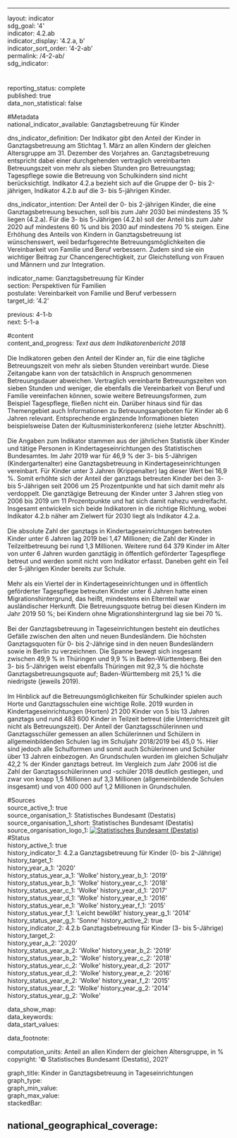 ---

layout: indicator    
sdg_goal: '4'    
indicator: 4.2.ab    
indicator_display: '4.2.a, b'    
indicator_sort_order: '4-2-ab'    
permalink: /4-2-ab/    
sdg_indicator:     

#    
reporting_status: complete    
published: true    
data_non_statistical: false    


#Metadata    
national_indicator_available: Ganztagsbetreuung für Kinder    
    
dns_indicator_definition: Der Indikator gibt den Anteil der Kinder in Ganztagsbetreuung am Stichtag 1. März an allen Kindern der gleichen Altersgruppe am 31. Dezember des Vorjahres an. Ganztagsbetreuung entspricht dabei einer durchgehenden vertraglich vereinbarten Betreuungszeit von mehr als sieben Stunden pro Betreuungstag; Tagespflege sowie die Betreuung von Schulkindern sind nicht berücksichtigt. Indikator 4.2.a bezieht sich auf die Gruppe der 0- bis 2-jährigen, Indikator 4.2.b auf die 3- bis 5-jährigen Kinder.<br>    
    
dns_indicator_intention: Der Anteil der 0- bis 2-jährigen Kinder, die eine Ganztagsbetreuung besuchen, soll bis zum Jahr 2030 bei mindestens 35 % liegen (4.2.a). Für die 3- bis 5-Jährigen (4.2.b) soll der Anteil bis zum Jahr 2020 auf mindestens 60 % und bis 2030 auf mindestens 70 % steigen. Eine Erhöhung des Anteils von Kindern in Ganztagsbetreuung ist wünschenswert, weil bedarfsgerechte Betreuungsmöglichkeiten die Vereinbarkeit von Familie und Beruf verbessern. Zudem sind sie ein wichtiger Beitrag zur Chancengerechtigkeit, zur Gleichstellung von Frauen und Männern und zur Integration.    
    
indicator_name: Ganztagsbetreuung für Kinder    
section: Perspektiven für Familien    
postulate: Vereinbarkeit von Familie und Beruf verbessern    
target_id: '4.2'    
    
previous: 4-1-b    
next: 5-1-a    
    
#content    
content_and_progress: <i> Text aus dem Indikatorenbericht 2018</i><br><br>Die Indikatoren geben den Anteil der Kinder an, für die eine tägliche Betreuungszeit von mehr als sieben Stunden vereinbart wurde. Diese Zeitangabe kann von der tatsächlich in Anspruch genommenen Betreuungsdauer abweichen. Vertraglich vereinbarte Betreuungszeiten von sieben Stunden und weniger, die ebenfalls die Vereinbarkeit von Beruf und Familie vereinfachen können, sowie weitere Betreuungsformen, zum Beispiel Tagespflege, fließen nicht ein. Darüber hinaus sind für das Themengebiet auch Informationen zu Betreuungsangeboten für Kinder ab 6 Jahren relevant. Entsprechende ergänzende Informationen bieten beispielsweise Daten der Kultusministerkonferenz (siehe letzter Abschnitt).<br><br>Die Angaben zum Indikator stammen aus der jährlichen Statistik über Kinder und tätige Personen in Kindertageseinrichtungen des Statistischen Bundesamtes. Im Jahr 2019 war für 46,9 % der 3- bis 5-Jährigen (Kindergartenalter) eine Ganztagsbetreuung in Kindertageseinrichtungen vereinbart. Für Kinder unter 3 Jahren (Krippenalter) lag dieser Wert bei 16,9 %. Somit erhöhte sich der Anteil der ganztags betreuten Kinder bei den 3- bis 5-Jährigen seit 2006 um 25 Prozentpunkte und hat sich damit mehr als verdoppelt. Die ganztägige Betreuung der Kinder unter 3 Jahren stieg von 2006 bis 2019 um 11 Prozentpunkte und hat sich damit nahezu verdreifacht. Insgesamt entwickeln sich beide Indikatoren in die richtige Richtung, wobei Indikator 4.2.b näher am Zielwert für 2030 liegt als Indikator 4.2.a.<br><br>Die absolute Zahl der ganztags in Kindertageseinrichtungen betreuten Kinder unter 6 Jahren lag 2019 bei 1,47 Millionen; die Zahl der Kinder in Teilzeitbetreuung bei rund 1,3 Millionen. Weitere rund 64 379 Kinder im Alter von unter 6 Jahren wurden ganztägig in öffentlich geförderter Tagespflege betreut und werden somit nicht vom Indikator erfasst. Daneben geht ein Teil der 5-jährigen Kinder bereits zur Schule. <br><br>Mehr als ein Viertel der in Kindertageseinrichtungen und in öffentlich geförderter Tagespflege betreuten Kinder unter 6 Jahren hatte einen Migrationshintergrund, das heißt, mindestens ein Elternteil war ausländischer Herkunft. Die Betreuungsquote betrug bei diesen Kindern im Jahr 2019 50 %; bei Kindern ohne Migrationshintergrund lag sie bei 70 %.<br><br>Bei der Ganztagsbetreuung in Tageseinrichtungen besteht ein deutliches Gefälle zwischen den alten und neuen Bundesländern. Die höchsten Ganztagsquoten für 0- bis 2-Jährige sind in den neuen Bundesländern sowie in Berlin zu verzeichnen. Die Spanne bewegt sich insgesamt zwischen 49,9 % in Thüringen und 9,9 % in Baden-Württemberg. Bei den 3- bis 5-Jährigen weist ebenfalls Thüringen mit 92,3 % die höchste Ganztagsbetreuungsquote auf; Baden-Württemberg mit 25,1 % die niedrigste (jeweils 2019).<br><br>Im Hinblick auf die Betreuungsmöglichkeiten für Schulkinder spielen auch Horte und Ganztagsschulen eine wichtige Rolle. 2019 wurden in Kindertageseinrichtungen (Horten) 21 200 Kinder von 5 bis 13 Jahren ganztags und rund 483 600 Kinder in Teilzeit betreut (die Unterrichtszeit gilt nicht als Betreuungszeit). Der Anteil der Ganztagsschülerinnen und Ganztagsschüler gemessen an allen Schülerinnen und Schülern in allgemeinbildenden Schulen lag im Schuljahr 2018/2019 bei 45,0 %. Hier sind jedoch alle Schulformen und somit auch Schülerinnen und Schüler über 13 Jahren einbezogen. An Grundschulen wurden im gleichen Schuljahr 42,2 % der Kinder ganztags betreut. Im Vergleich zum Jahr 2006 ist die Zahl der Ganztagsschülerinnen und -schüler 2018 deutlich gestiegen, und zwar von knapp 1,5 Millionen auf 3,3 Millionen (allgemeinbildende Schulen insgesamt) und von 400 000 auf 1,2 Millionen in Grundschulen.    
    
#Sources    
source_active_1: true                
source_organisation_1: Statistisches Bundesamt (Destatis)                
source_organisation_1_short: Statistisches Bundesamt (Destatis)                
source_organisation_logo_1: <a href="https://www.destatis.de/DE/Home/_inhalt.html"><img src="https://g205sdgs.github.io/sdg-indicators/public/logos/destatis.png" alt=" Statistisches Bundesamt (Destatis)" title="Klicken Sie hier um zu der Homepage der Organisation zu gelangen" /></a>                    
#Status    
history_active_1: true                
history_indicator_1: 4.2.a Ganztagsbetreuung für Kinder (0- bis 2-Jährige)                
history_target_1:  
history_year_a_1: '2020'                        
history_status_year_a_1: 'Wolke'
history_year_b_1: '2019'                        
history_status_year_b_1: 'Wolke'
history_year_c_1: '2018'                        
history_status_year_c_1: 'Wolke'
history_year_d_1: '2017'                        
history_status_year_d_1: 'Wolke'
history_year_e_1: '2016'                        
history_status_year_e_1: 'Wolke'
history_year_f_1: '2015'                        
history_status_year_f_1: 'Leicht bewölkt'
history_year_g_1: '2014'                        
history_status_year_g_1: 'Sonne'
history_active_2: true                
history_indicator_2: 4.2.b Ganztagsbetreuung für Kinder (3- bis 5-Jährige)                
history_target_2:  
history_year_a_2: '2020'                        
history_status_year_a_2: 'Wolke'
history_year_b_2: '2019'                        
history_status_year_b_2: 'Wolke'
history_year_c_2: '2018'                        
history_status_year_c_2: 'Wolke'
history_year_d_2: '2017'                        
history_status_year_d_2: 'Wolke'
history_year_e_2: '2016'                        
history_status_year_e_2: 'Wolke'
history_year_f_2: '2015'                        
history_status_year_f_2: 'Wolke'
history_year_g_2: '2014'                        
history_status_year_g_2: 'Wolke'    

data_show_map:     
data_keywords:    
data_start_values:     
    
data_footnote:     
    
computation_units: Anteil an allen Kindern der gleichen Altersgruppe, in %    
copyright: '&copy; Statistisches Bundesamt (Destatis), 2021'
    
graph_title: Kinder in Ganztagsbetreuung in Tageseinrichtungen    
graph_type:     
graph_min_value:     
graph_max_value:     
stackedBar:    

national_geographical_coverage:     
---    